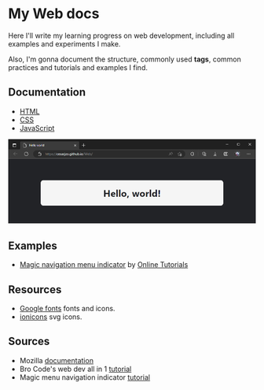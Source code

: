 # My Web docs

Here I'll write my learning progress on web development, including all examples and experiments I make.

Also, I'm gonna document the structure, commonly used **tags**, common practices and tutorials and examples I find.

## Documentation

- [HTML](documentation/html/html.md)
- [CSS](documentation/css/css.md)
- [JavaScript](documentation/javascript/javascript.md)

![Screenshot](./images/screenshot.png)

## Examples

- [Magic navigation menu indicator](./coolstuff/navigationmenu/index.html) by [Online Tutorials](https://www.youtube.com/c/OnlineTutorials4Designers/videos)

## Resources

- [Google fonts](https://fonts.google.com/) fonts and icons.
- [ionicons](https://ionic.io/ionicons) svg icons.

## Sources

- Mozilla [documentation](https://developer.mozilla.org/en-US/)
- Bro Code's web dev all in 1 [tutorial](https://youtube.com/playlist?list=PLZPZq0r_RZONI8lXCwCVoebOLkqftkH_7)
- Magic menu navigation indicator [tutorial](https://youtu.be/ArTVfdHOB-M)
